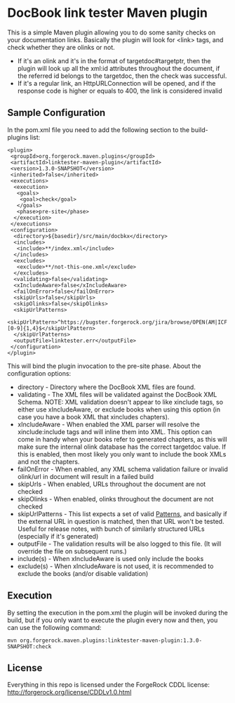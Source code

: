 # DocBook link tester Maven plugin

This is a simple Maven plugin allowing you to do some sanity checks on your documentation links. Basically the plugin will look for &lt;link&gt; tags, and check whether they are olinks or not.

* If it's an olink and it's in the format of targetdoc#targetptr, then the plugin will look up all the xml:id attributes throughout the document, if the referred id belongs to the targetdoc, then the check was successful.
* If it's a regular link, an HttpURLConnection will be opened, and if the response code is higher or equals to 400, the link is considered invalid

## Sample Configuration

In the pom.xml file you need to add the following section to the build-plugins list:

    <plugin>
     <groupId>org.forgerock.maven.plugins</groupId>
     <artifactId>linktester-maven-plugin</artifactId>
     <version>1.3.0-SNAPSHOT</version>
     <inherited>false</inherited>
     <executions>
      <execution>
       <goals>
        <goal>check</goal>
       </goals>
       <phase>pre-site</phase>
      </execution>
     </executions>
     <configuration>
      <directory>${basedir}/src/main/docbkx</directory>
      <includes>
       <include>**/index.xml</include>
      </includes>
      <excludes>
       <exclude>**/not-this-one.xml</exclude>
      </excludes>
      <validating>false</validating>
      <xIncludeAware>false</xIncludeAware>
      <failOnError>false</failOnError>
      <skipUrls>false</skipUrls>
      <skipOlinks>false</skipOlinks>
      <skipUrlPatterns>
       <skipUrlPattern>^https://bugster.forgerock.org/jira/browse/OPEN(AM|ICF|IDM|IG|DJ)-[0-9]{1,4}$</skipUrlPattern>
      </skipUrlPatterns>
      <outputFile>linktester.err</outputFile>
     </configuration>
    </plugin>

This will bind the plugin invocation to the pre-site phase. About the configuration options:

* directory - Directory where the DocBook XML files are found.
* validating - The XML files will be validated against the DocBook XML Schema. NOTE: XML validation doesn't appear to like xinclude tags, so either use xIncludeAware, or exclude books when using this option (in case you have a book XML that xincludes chapters).
* xIncludeAware - When enabled the XML parser will resolve the xinclude:include tags and will inline them into XML. This option can come in handy when your books refer to generated chapters, as this will make sure the internal olink database has the correct targetdoc value. If this is enabled, then most likely you only want to include the book XMLs and not the chapters.
* failOnError - When enabled, any XML schema validation failure or invalid olink/url in document will result in a failed build
* skipUrls - When enabled, URLs throughout the document are not checked
* skipOlinks - When enabled, olinks throughout the document are not checked
* skipUrlPatterns - This list expects a set of valid [Patterns](http://docs.oracle.com/javase/6/docs/api/java/util/regex/Pattern.html), and basically if the external URL in question is matched, then that URL won't be tested. Useful for release notes, with bunch of similarly structured URLs (especially if it's generated)
* outputFile - The validation results will be also logged to this file. (It will override the file on subsequent runs.)
* include(s) - When xIncludeAware is used only include the books
* exclude(s) - When xIncludeAware is not used, it is recommended to exclude the books (and/or disable validation)

## Execution

By setting the execution in the pom.xml the plugin will be invoked during the build, but if you only want to execute the plugin every now and then, you can use the following command:

    mvn org.forgerock.maven.plugins:linktester-maven-plugin:1.3.0-SNAPSHOT:check

## License

Everything in this repo is licensed under the ForgeRock CDDL license: http://forgerock.org/license/CDDLv1.0.html
